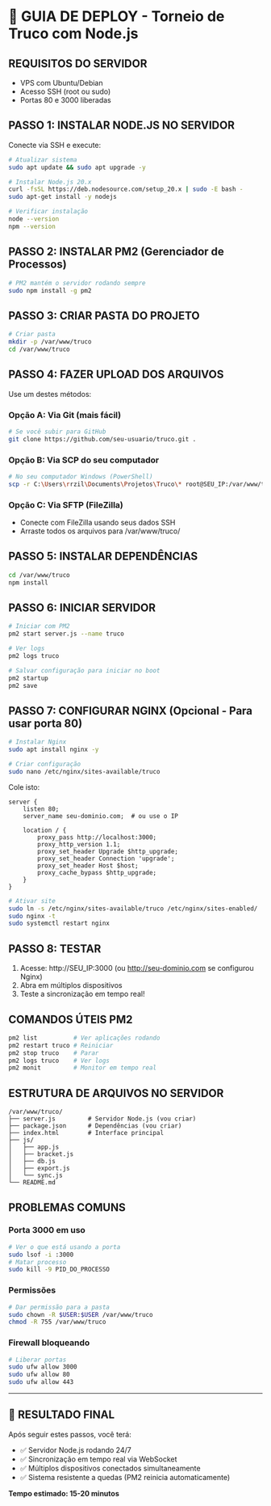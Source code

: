# 🚀 GUIA DE DEPLOY - Torneio de Truco com Node.js

## REQUISITOS DO SERVIDOR
- VPS com Ubuntu/Debian
- Acesso SSH (root ou sudo)
- Portas 80 e 3000 liberadas

## PASSO 1: INSTALAR NODE.JS NO SERVIDOR

Conecte via SSH e execute:

```bash
# Atualizar sistema
sudo apt update && sudo apt upgrade -y

# Instalar Node.js 20.x
curl -fsSL https://deb.nodesource.com/setup_20.x | sudo -E bash -
sudo apt-get install -y nodejs

# Verificar instalação
node --version
npm --version
```

## PASSO 2: INSTALAR PM2 (Gerenciador de Processos)

```bash
# PM2 mantém o servidor rodando sempre
sudo npm install -g pm2
```

## PASSO 3: CRIAR PASTA DO PROJETO

```bash
# Criar pasta
mkdir -p /var/www/truco
cd /var/www/truco
```

## PASSO 4: FAZER UPLOAD DOS ARQUIVOS

Use um destes métodos:

### Opção A: Via Git (mais fácil)
```bash
# Se você subir para GitHub
git clone https://github.com/seu-usuario/truco.git .
```

### Opção B: Via SCP do seu computador
```bash
# No seu computador Windows (PowerShell)
scp -r C:\Users\rrzil\Documents\Projetos\Truco\* root@SEU_IP:/var/www/truco/
```

### Opção C: Via SFTP (FileZilla)
- Conecte com FileZilla usando seus dados SSH
- Arraste todos os arquivos para /var/www/truco/

## PASSO 5: INSTALAR DEPENDÊNCIAS

```bash
cd /var/www/truco
npm install
```

## PASSO 6: INICIAR SERVIDOR

```bash
# Iniciar com PM2
pm2 start server.js --name truco

# Ver logs
pm2 logs truco

# Salvar configuração para iniciar no boot
pm2 startup
pm2 save
```

## PASSO 7: CONFIGURAR NGINX (Opcional - Para usar porta 80)

```bash
# Instalar Nginx
sudo apt install nginx -y

# Criar configuração
sudo nano /etc/nginx/sites-available/truco
```

Cole isto:
```nginx
server {
    listen 80;
    server_name seu-dominio.com;  # ou use o IP

    location / {
        proxy_pass http://localhost:3000;
        proxy_http_version 1.1;
        proxy_set_header Upgrade $http_upgrade;
        proxy_set_header Connection 'upgrade';
        proxy_set_header Host $host;
        proxy_cache_bypass $http_upgrade;
    }
}
```

```bash
# Ativar site
sudo ln -s /etc/nginx/sites-available/truco /etc/nginx/sites-enabled/
sudo nginx -t
sudo systemctl restart nginx
```

## PASSO 8: TESTAR

1. Acesse: http://SEU_IP:3000 (ou http://seu-dominio.com se configurou Nginx)
2. Abra em múltiplos dispositivos
3. Teste a sincronização em tempo real!

## COMANDOS ÚTEIS PM2

```bash
pm2 list          # Ver aplicações rodando
pm2 restart truco # Reiniciar
pm2 stop truco    # Parar
pm2 logs truco    # Ver logs
pm2 monit         # Monitor em tempo real
```

## ESTRUTURA DE ARQUIVOS NO SERVIDOR

```
/var/www/truco/
├── server.js         # Servidor Node.js (vou criar)
├── package.json      # Dependências (vou criar)
├── index.html        # Interface principal
├── js/
│   ├── app.js
│   ├── bracket.js
│   ├── db.js
│   ├── export.js
│   └── sync.js
└── README.md
```

## PROBLEMAS COMUNS

### Porta 3000 em uso
```bash
# Ver o que está usando a porta
sudo lsof -i :3000
# Matar processo
sudo kill -9 PID_DO_PROCESSO
```

### Permissões
```bash
# Dar permissão para a pasta
sudo chown -R $USER:$USER /var/www/truco
chmod -R 755 /var/www/truco
```

### Firewall bloqueando
```bash
# Liberar portas
sudo ufw allow 3000
sudo ufw allow 80
sudo ufw allow 443
```

---

## 🎯 RESULTADO FINAL

Após seguir estes passos, você terá:
- ✅ Servidor Node.js rodando 24/7
- ✅ Sincronização em tempo real via WebSocket
- ✅ Múltiplos dispositivos conectados simultaneamente
- ✅ Sistema resistente a quedas (PM2 reinicia automaticamente)

**Tempo estimado: 15-20 minutos**